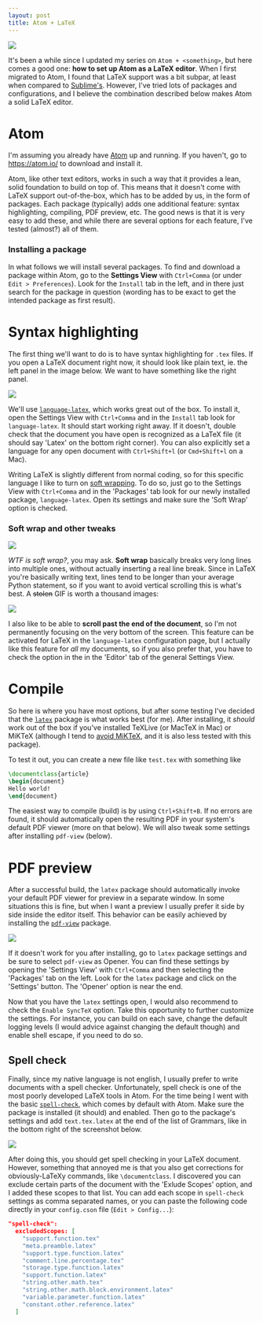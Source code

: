 ```yaml
---
layout: post
title: Atom + LaTeX
---
```


![](https://ctan.org/lion/files/ctan_lion_600.png)

It's been a while since I updated my series on `Atom + <something>`, but here comes a good one: **how to set up Atom as a LaTeX editor**.
When I first migrated to Atom, I found that LaTeX support was a bit subpar, at least when compared to [Sublime's](https://www.sublimetext.com/).
However, I've tried lots of packages and configurations, and I believe the combination described below makes Atom a solid LaTeX editor.

<!--more-->

# Atom

I'm assuming you already have [Atom](https://atom.io/) up and running.
If you haven't, go to https://atom.io/ to download and install it.

Atom, like other text editors, works in such a way that it provides a lean, solid foundation to build on top of.
This means that it doesn't come with LaTeX support out-of-the-box, which has to be added by us, in the form of packages.
Each package (typically) adds one additional feature: syntax highlighting, compiling, PDF preview, etc.
The good news is that it is very easy to add these, and while there are several options for each feature, I've tested (almost?) all of them.

### Installing a package

In what follows we will install several packages.
To find and download a package within Atom, go to the **Settings View** with `Ctrl+Comma` (or under `Edit > Preferences`).
Look for the `Install` tab in the left, and in there just search for the package in question (wording has to be exact to get the intended package as first result).


# Syntax highlighting

The first thing we'll want to do is to have syntax highlighting for `.tex` files.
If you open a LaTeX document right now, it should look like plain text, ie. the left panel in the image below.
We want to have something like the right panel.

![](/assets/screenshots/atom-latex-syntaxhighlighting.png)

We'll use [`language-latex`](https://atom.io/packages/language-latex), which works great out of the box.
To install it, open the Settings View with `Ctrl+Comma` and in the `Install` tab look for `language-latex`.
It should start working right away.
If it doesn't, double check that the document you have open is recognized as a LaTeX file (it should say 'Latex' on the bottom right corner).
You can also explicitly set a language for any open document with `Ctrl+Shift+l` (or `Cmd+Shift+l` on a Mac).

Writing LaTeX is slightly different from normal coding, so for this specific language I like to turn on [soft wrapping](https://en.wikipedia.org/wiki/Line_wrap_and_word_wrap).
To do so, just go to the Settings View with `Ctrl+Comma` and in the 'Packages' tab look for our newly installed package, `language-latex`.
Open its settings and make sure the 'Soft Wrap' option is checked.

### Soft wrap and other tweaks

![](/assets/images/wrap.png)

*WTF is soft wrap?*, you may ask.
**Soft wrap** basically breaks very long lines into multiple ones, without actually inserting a real line break.
Since in LaTeX you're basically writing text, lines tend to be longer than your average Python statement, so if you want to avoid vertical scrolling this is what's best.
A  ~~stolen~~ GIF is worth a thousand images:

![](https://i.imgur.com/3qkEqvy.gif)

I also like to be able to **scroll past the end of the document**, so I'm not permanently focusing on the very bottom of the screen.
This feature can be activated for LaTeX in the `language-latex` configuration page, but I actually like this feature for *all* my documents, so if you also prefer that, you have to check the option in the in the 'Editor' tab of the general Settings View.


# Compile

So here is where you have most options, but after some testing I've decided that the [`latex`](https://atom.io/packages/latex) package is what works best (for me).
After installing, it *should* work out of the box if you've installed TeXLive (or MacTeX in Mac) or MiKTeX (although I tend to [avoid MiKTeX](https://tex.stackexchange.com/questions/20036/what-are-the-advantages-of-tex-live-over-miktex), and it is also less tested with this package).

To test it out, you can create a new file like `test.tex` with something like

```latex
\documentclass{article}
\begin{document}
Hello world!
\end{document}
```

The easiest way to compile (build) is by using `Ctrl+Shift+B`.
If no errors are found, it should automatically open the resulting PDF in your system's default PDF viewer (more on that below).
We will also tweak some settings after installing `pdf-view` (below).

# PDF preview

After a successful build, the `latex` package should automatically invoke your default PDF viewer for preview in a separate window.
In some situations this is fine, but when I want a preview I usually prefer it side by side inside the editor itself.
This behavior can be easily achieved by installing the [`pdf-view`](https://atom.io/packages/pdf-view) package.

![](/assets/screenshots/atom-latex-pdf-view.png)

If it doesn't work for you after installing, go to `latex` package settings and be sure to select `pdf-view` as Opener.
You can find these settings by opening the 'Settings View' with `Ctrl+Comma` and then selecting the 'Packages' tab on the left.
Look for the `latex` package and click on the 'Settings' button.
The 'Opener' option is near the end.

Now that you have the `latex` settings open, I would also recommend to check the `Enable SyncTeX` option.
Take this opportunity to further customize the settings.
For instance, you can build on each save, change the default logging levels (I would advice against changing the default though) and enable shell escape, if you need to do so.


## Spell check

Finally, since my native language is not english, I usually prefer to write documents with a spell checker.
Unfortunately, spell check is one of the most poorly developed LaTeX tools in Atom.
For the time being I went with the basic [`spell-check`](https://atom.io/packages/spell-check), which comes by default with Atom.
Make sure the package is installed (it should) and enabled.
Then go to the package's settings and add `text.tex.latex` at the end of the list of Grammars, like in the bottom right of the screenshot below.

![](/assets/screenshots/atom-latex-spellcheck-grammar.png)

After doing this, you should get spell checking in your LaTeX document.
However, something that annoyed me is that you also get corrections for obviously-LaTeXy commands, like `\documentclass`.
I discovered you can exclude certain parts of the document with the 'Exlude Scopes' option, and I added these scopes to that list.
You can add each scope in `spell-check` settings as comma separated names, or you can paste the following code directly in your `config.cson` file (`Edit > Config...`):

```json
"spell-check":
  excludedScopes: [
    "support.function.tex"
    "meta.preamble.latex"
    "support.type.function.latex"
    "comment.line.percentage.tex"
    "storage.type.function.latex"
    "support.function.latex"
    "string.other.math.tex"
    "string.other.math.block.environment.latex"
    "variable.parameter.function.latex"
    "constant.other.reference.latex"
  ]
```
